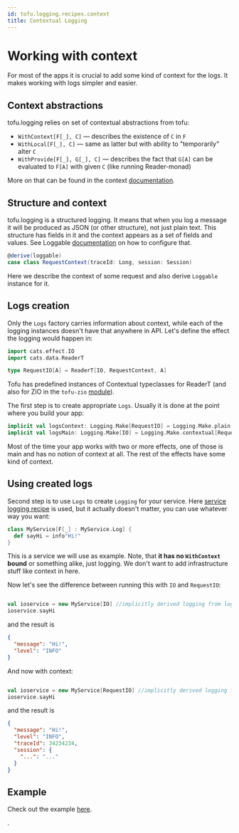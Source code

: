 ```yaml
---
id: tofu.logging.recipes.context
title: Contextual Logging
---
```


# Working with context

For most of the apps it is crucial to add some kind of context for the logs. It makes working with logs simpler and
easier.

## Context abstractions

tofu.logging relies on set of contextual abstractions from tofu:

- `WithContext[F[_], C]` — describes the existence of `C` in `F`
- `WithLocal[F[_], C]` — same as latter but with ability to "temporarily" alter `C`
- `WithProvide[F[_], G[_], C]` — describes the fact that `G[A]` can be evaluated to `F[A]` with given `C` (like running
  Reader-monad)

More on that can be found in the context [documentation](hascontext.md).

## Structure and context

tofu.logging is a structured logging. It means that when you log a message it will be produced as JSON (or other
structure), not just plain text. This structure has fields in it and the context appears as a set of fields and values.
See Loggable [documentation](./tofu.logging.main.entities.md#typeclass-loggablea) on how to configure that.

```scala
@derive(loggable)
case class RequestContext(traceId: Long, session: Session)

```

Here we describe the context of some request and also derive `Loggable` instance for it.

## Logs creation

Only the `Logs` factory carries information about context, while each of the logging instances doesn't have that
anywhere in API. Let's define the effect the logging would happen in:

```scala
import cats.effect.IO
import cats.data.ReaderT

type RequestIO[A] = ReaderT[IO, RequestContext, A]
```

Tofu has predefined instances of Contextual typeclasses for ReaderT (and also for ZIO in
the `tofu-zio` [module](https://github.com/tofu-tf/tofu/tree/better-doobie-example/modules/zio)).

The first step is to create appropriate `Logs`. Usually it is done at the point where you build your app:

```scala
implicit val logsContext: Logging.Make[RequestIO] = Logging.Make.plain[IO]
implicit val logsMain: Logging.Make[IO] = Logging.Make.contextual[RequestIO]
```

Most of the time your app works with two or more effects, one of those is main and has no notion of context at all. The
rest of the effects have some kind of context.

## Using created logs

Second step is to use  `Logs` to create `Logging` for your service. Here [service logging recipe](tofu.logging.recipes.service.md) is used,
but it actually doesn't matter, you can use whatever way you want:

```scala
class MyService[F[_] : MyService.Log] {
  def sayHi = info"Hi!"
}

```

This is a service we will use as example. Note, that **it has no `WithContext` bound** or something alike, just logging.
We don't want to add infrastructure stuff like context in here.

Now let's see the difference between running this with `IO` and `RequestIO`:

```scala

val ioservice = new MyService[IO] //implicitly derived logging from logsMain
ioservice.sayHi 
```

and the result is

```json
{
  "message": "Hi!",
  "level": "INFO"
}
```

And now with context:

```scala

val ioservice = new MyService[RequestIO] //implicitly derived logging from logsContext
ioservice.sayHi 
```

and the result is

```json
{
  "message": "Hi!",
  "level": "INFO",
  "traceId": 34234234,
  "session": {
    "...": "..."
  }
}
```

## Example
Check out the example [here](https://github.com/tofu-tf/tofu/tree/examples/src/main/scala/tofu.example.logging.service).

.
